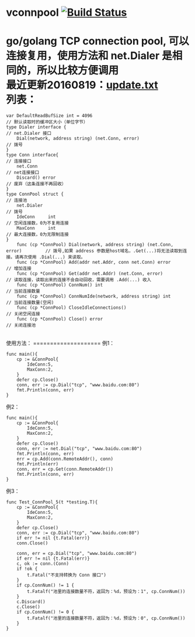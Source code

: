 # vconnpool [![Build Status](https://travis-ci.org/456vv/vconnpool.svg?branch=master)](https://travis-ci.org/456vv/vconnpool)
go/golang TCP connection pool, 可以连接复用，使用方法和 net.Dialer 是相同的，所以比较方便调用
<br/>
最近更新20160819：<a href="/v1/update.txt">update.txt</a>
<br/>
列表：
====================
    var DefaultReadBufSize int = 4096                                               // 默认读取时的缓冲区大小（单位字节）
    type Dialer interface {                                                 // net.Dialer 接口
        Dial(network, address string) (net.Conn, error)                             // 拨号
    }
    type Conn interface{                                                    // 连接接口
        net.Conn                                                                    // net连接接口
        Discard() error                                                             // 废弃（这条连接不再回收）
    }
    type ConnPool struct {                                                  // 连接池
        net.Dialer                                                                  // 拨号
        IdeConn     int                                                             // 空闲连接数，0为不复用连接
        MaxConn     int                                                             // 最大连接数，0为无限制连接
    }
        func (cp *ConnPool) Dial(network, address string) (net.Conn, error)         // 拨号,如果 address 参数是host域名，.Get(...)将无法读取到连接。请再次使用 .Dial(...) 来读取。
        func (cp *ConnPool) Add(addr net.Addr, conn net.Conn) error                 // 增加连接
        func (cp *ConnPool) Get(addr net.Addr) (net.Conn, error)                    // 读取连接，读取出来的连接不会自动回收，需要调用 .Add(...) 收入
        func (cp *ConnPool) ConnNum() int                                           // 当前连接数量
        func (cp *ConnPool) ConnNumIde(network, address string) int                 // 当前连接数量(空闲)
        func (cp *ConnPool) CloseIdleConnections()                                  // 关闭空闲连接
        func (cp *ConnPool) Close() error                                           // 关闭连接池
<br/>
使用方法：
====================
例1：

    func main(){
        cp := &ConnPool{
            IdeConn:5,
            MaxConn:2,
        }
        defer cp.Close()
        conn, err := cp.Dial("tcp", "www.baidu.com:80")
        fmt.Println(conn, err)
    }

例2：

    func main(){
        cp := &ConnPool{
            IdeConn:5,
            MaxConn:2,
        }
        defer cp.Close()
        conn, err := net.Dial("tcp", "www.baidu.com:80")
        fmt.Println(conn, err)
        err = cp.Add(conn.RemoteAddr(), conn)
        fmt.Println(err)
        conn, err = cp.Get(conn.RemoteAddr())
        fmt.Println(conn, err)
    }

例3：

    func Test_ConnPool_5(t *testing.T){
        cp := &ConnPool{
            IdeConn:5,
            MaxConn:2,
        }
        defer cp.Close()
        conn, err := cp.Dial("tcp", "www.baidu.com:80")
        if err != nil {t.Fatal(err)}
        conn.Close()

        conn, err = cp.Dial("tcp", "www.baidu.com:80")
        if err != nil {t.Fatal(err)}
        c, ok := conn.(Conn)
        if !ok {
            t.Fatal("不支持转换为 Conn 接口")
        }
        if cp.ConnNum() != 1 {
            t.Fatalf("池里的连接数量不符，返回为：%d，预设为：1", cp.ConnNum())
        }
        c.Discard()
        c.Close()
        if cp.ConnNum() != 0 {
            t.Fatalf("池里的连接数量不符，返回为：%d，预设为：0", cp.ConnNum())
        }
    }

